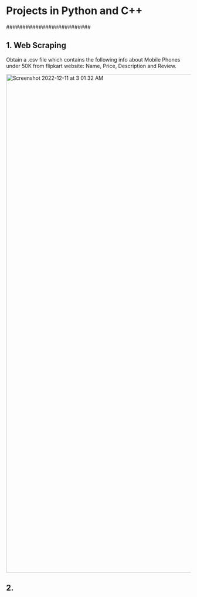 # Projects in Python and C++
##########################
## 1. Web Scraping

Obtain a .csv file which contains the following info about Mobile Phones under 50K from flipkart website: Name, Price, Description and Review.

<img width="1360" alt="Screenshot 2022-12-11 at 3 01 32 AM" src="https://user-images.githubusercontent.com/52539396/206876191-a16bdacf-d594-4087-96f1-2fb2ce533072.png">

## 2.
